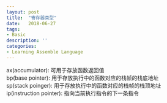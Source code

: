 ```yaml
---
layout: post
title:  "寄存器类型"
date:   2018-06-27
tags:
- Basic
description: ''
categories:
- Learning Assemble Language
---
```

ax(accumulator): 可用于存放函数返回值  
bp(base pointer): 用于存放执行中的函数对应的栈帧的栈底地址  
sp(stack poinger): 用于存放执行中的函数对应的栈帧的栈顶地址  
ip(instruction pointer): 指向当前执行指令的下一条指令